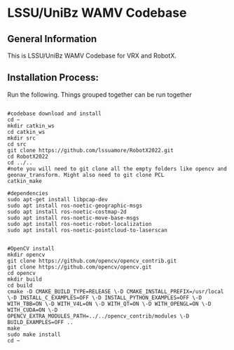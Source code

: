 # LSSU/UniBz WAMV Codebase
## General Information
This is LSSU/UniBz WAMV Codebase for VRX and RobotX.  

## Installation Process:
Run the following. Things grouped together can be run together
```

#codebase download and install
cd ~
mkdir catkin_ws
cd catkin_ws
mkdir src
cd src
git clone https://github.com/lssuamore/RobotX2022.git
cd RobotX2022
cd ../..
#note you will need to git clone all the empty folders like opencv and geonav_transform. Might also need to git clone PCL
catkin_make

#dependencies
sudo apt-get install libpcap-dev
sudo apt install ros-noetic-geographic-msgs
sudo apt install ros-noetic-costmap-2d
sudo apt install ros-noetic-move-base-msgs
sudo apt install ros-noetic-robot-localization
sudo apt install ros-noetic-pointcloud-to-laserscan


#OpenCV install
mkdir opencv
git clone https://github.com/opencv/opencv_contrib.git
git clone https://github.com/opencv/opencv.git
cd opencv
mkdir build
cd build
cmake -D CMAKE_BUILD_TYPE=RELEASE \-D CMAKE_INSTALL_PREFIX=/usr/local \-D INSTALL_C_EXAMPLES=OFF \-D INSTALL_PYTHON_EXAMPLES=OFF \-D WITH_TBB=ON \-D WITH_V4L=ON \-D WITH_QT=ON \-D WITH_OPENGL=ON \-D WITH_CUDA=ON \-D OPENCV_EXTRA_MODULES_PATH=../../opencv_contrib/modules \-D BUILD_EXAMPLES=OFF ..
make
sudo make install
cd ~
